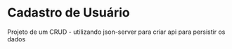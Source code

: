 # Cadastro de Usuário

Projeto de um CRUD - utilizando json-server para criar api para persistir os dados

